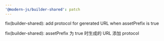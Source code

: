 ```yaml
---
'@modern-js/builder-shared': patch
---
```


fix(builder-shared): add protocol for gererated URL when assetPrefix is true

fix(builder-shared): assetPrefix 为 true 时生成的 URL 添加 protocol
